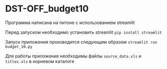 # DST-OFF_budget10

Программа написана на питоне с использованием streamlit

Перед запуском необходимо установить streamlit
`pip install streamlit`

Запуск приложения производится следующим образом
`streamlit run budget_10.py`

Для работы приложения необходимы файлы `source_data.xls` и `titles.xls` в корневом каталоге
